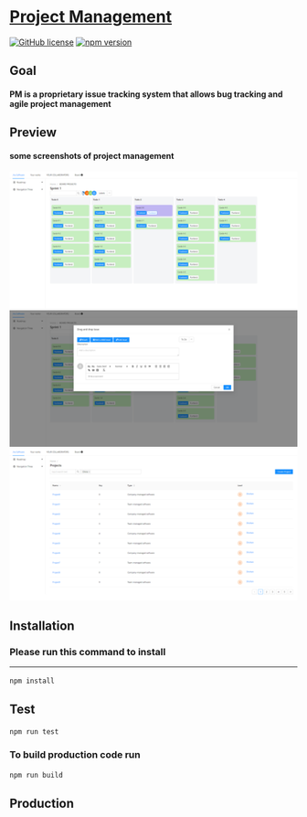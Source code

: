 # [Project Management](https://reactjs.org/)

[![GitHub license](https://img.shields.io/badge/license-MIT-blue.svg)](https://github.com/facebook/react/blob/master/LICENSE)
[![npm version](https://img.shields.io/npm/v/react.svg?style=flat)](https://www.npmjs.com/package/react)

## Goal

#### PM is a proprietary issue tracking system that allows bug tracking and agile project management

## Preview

#### some screenshots of project management

![alt text](https://raw.githubusercontent.com/Mahmudulazamshohan/project_management/master/public/image1.png "Screenshot 1")
![alt text](https://raw.githubusercontent.com/Mahmudulazamshohan/project_management/master/public/image2.png "Screenshot 2")
![alt text](https://raw.githubusercontent.com/Mahmudulazamshohan/project_management/master/public/image3.png "Screenshot 3")

## Installation

### Please run this command to install

<hr>

`npm install `

## Test

`npm run test`

### To build production code run

`npm run build`

## Production
